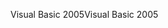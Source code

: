 <span data-ttu-id="315dd-101">Visual Basic 2005</span><span class="sxs-lookup"><span data-stu-id="315dd-101">Visual Basic 2005</span></span>